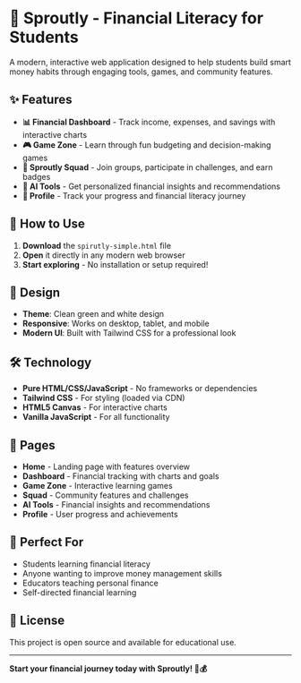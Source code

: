 # 🌱 Sproutly - Financial Literacy for Students

A modern, interactive web application designed to help students build smart money habits through engaging tools, games, and community features.

## ✨ Features

- **📊 Financial Dashboard** - Track income, expenses, and savings with interactive charts
- **🎮 Game Zone** - Learn through fun budgeting and decision-making games
- **👥 Sproutly Squad** - Join groups, participate in challenges, and earn badges
- **🤖 AI Tools** - Get personalized financial insights and recommendations
- **👤 Profile** - Track your progress and financial literacy journey

## 🚀 How to Use

1. **Download** the `spirutly-simple.html` file
2. **Open** it directly in any modern web browser
3. **Start exploring** - No installation or setup required!

## 🎨 Design

- **Theme**: Clean green and white design
- **Responsive**: Works on desktop, tablet, and mobile
- **Modern UI**: Built with Tailwind CSS for a professional look

## 🛠️ Technology

- **Pure HTML/CSS/JavaScript** - No frameworks or dependencies
- **Tailwind CSS** - For styling (loaded via CDN)
- **HTML5 Canvas** - For interactive charts
- **Vanilla JavaScript** - For all functionality

## 📱 Pages

- **Home** - Landing page with features overview
- **Dashboard** - Financial tracking with charts and goals
- **Game Zone** - Interactive learning games
- **Squad** - Community features and challenges
- **AI Tools** - Financial insights and recommendations
- **Profile** - User progress and achievements

## 🎯 Perfect For

- Students learning financial literacy
- Anyone wanting to improve money management skills
- Educators teaching personal finance
- Self-directed financial learning

## 📄 License

This project is open source and available for educational use.

---

**Start your financial journey today with Sproutly! 🌱💰** 
